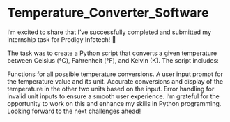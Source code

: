 # Temperature_Converter_Software

I’m excited to share that I’ve successfully completed and submitted my internship task for Prodigy Infotech! 🎉

The task was to create a Python script that converts a given temperature between Celsius (°C), Fahrenheit (°F), and Kelvin (K). The script includes:

Functions for all possible temperature conversions.
A user input prompt for the temperature value and its unit.
Accurate conversions and display of the temperature in the other two units based on the input.
Error handling for invalid unit inputs to ensure a smooth user experience.
I’m grateful for the opportunity to work on this and enhance my skills in Python programming. Looking forward to the next challenges ahead!


